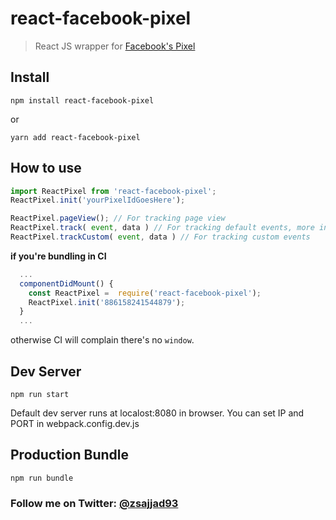 # react-facebook-pixel

> React JS wrapper for [Facebook's Pixel](https://developers.facebook.com/docs/ads-for-websites/pixel-events/v2.9)


## Install
```
npm install react-facebook-pixel

```
or
```
yarn add react-facebook-pixel

```

## How to use
```js
import ReactPixel from 'react-facebook-pixel';
ReactPixel.init('yourPixelIdGoesHere');

ReactPixel.pageView(); // For tracking page view
ReactPixel.track( event, data ) // For tracking default events, more info about events and data https://developers.facebook.com/docs/ads-for-websites/pixel-events/v2.9
ReactPixel.trackCustom( event, data ) // For tracking custom events
```
**if you're bundling in CI**
```js
  ...
  componentDidMount() {
    const ReactPixel =  require('react-facebook-pixel');
    ReactPixel.init('886158241544879');
  }
  ...
```
otherwise CI will complain there's no `window`.


## Dev Server
```
npm run start

```
Default dev server runs at localost:8080 in browser.
You can set IP and PORT in webpack.config.dev.js

## Production Bundle
```
npm run bundle
```

### Follow me on Twitter: [@zsajjad93](https://twitter.com/zsajjad93)
